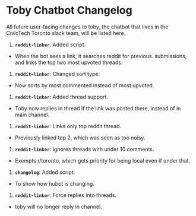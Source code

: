 # Toby Chatbot Changelog

All future user-facing changes to toby, the chatbot that lives in the
CivicTech Toronto slack team, will be listed here.

1. **`reddit-linker`**: Added script.
  - When the bot sees a link, it searches reddit for previous.
    submissions, and links the top two most upvoted threads.
1. **`reddit-linker`**: Changed sort type.
  - Now sorts by most commented instead of most upvoted.
1. **`reddit-linker`**: Added thread support.
  - Toby now replies in thread if the link was posted there, instead of
    in main channel.
1. **`reddit-linker`**: Links only top reddit thread.
  - Previously linked top 2, which was seen as too noisy.
1. **`reddit-linker`**: Ignores threads with under 10 comments.
  - Exempts r/toronto, which gets priority for being local even if under that.
1. **`changelog`**: Added script.
  - To show how hubot is changing.
1. **`reddit-linker`**: Force replies into threads.
  - toby will no longer reply in channel.
